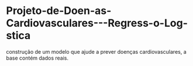 # Projeto-de-Doen-as-Cardiovasculares---Regress-o-Log-stica
construção de um modelo que ajude a prever doenças cardiovasculares, a base contém dados reais.
